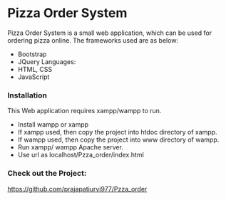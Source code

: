 # Pizza Order System

Pizza Order System is a small web application, which can be used for ordering pizza online. The frameworks used are as below:
  - Bootstrap
  - JQuery
 Languages:
 - HTML, CSS
  - JavaScript

### Installation

This Web application requires xampp/wampp to run.

 - Install wampp or xampp
 - If xampp used, then copy the project into htdoc directory of xampp.
 - If wampp used, then copy the project into www directory of wampp.
 - Run xampp/ wampp Apache server.
 - Use url as localhost/Pzza_order/index.html

### Check out the Project:
https://github.com/prajapatiurvi977/Pzza_order

